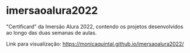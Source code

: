 # imersaoalura2022
"Certificard" da Imersão Alura 2022, contendo os projetos desenvolvidos ao longo das duas semanas de aulas.

Link para visualização: https://monicaquintal.github.io/imersaoalura2022/
